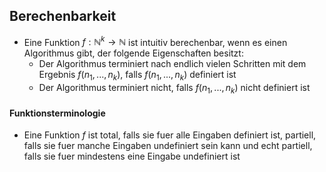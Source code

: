 ## Berechenbarkeit
- Eine Funktion $f: \mathbb{N}^k \to \mathbb{N}$ ist intuitiv berechenbar, wenn es einen Algorithmus gibt, der folgende Eigenschaften besitzt:
	- Der Algorithmus terminiert nach endlich vielen Schritten mit dem Ergebnis $f(n_1, ..., n_k)$, falls $f(n_1, ..., n_k)$ definiert ist
	- Der Algorithmus terminiert nicht, falls $f(n_1, ..., n_k)$ nicht definiert ist
#### Funktionsterminologie
- Eine Funktion $f$ ist total, falls sie fuer alle Eingaben definiert ist, partiell, falls sie fuer manche Eingaben undefiniert sein kann und echt partiell, falls sie fuer mindestens eine Eingabe undefiniert ist